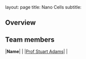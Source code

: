 layout: page
title: Nano Cells
subtitle:
## Overview

## Team members
|**Name**|   |
|[Prof Stuart Adams](https://www.durham.ac.uk/staff/c-s-adams/)|   |
